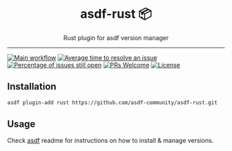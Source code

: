 <div align="center">
<h1>asdf-rust 📦</h1>
Rust plugin for asdf version manager
</div>
<hr />

[![Main workflow](https://github.com/asdf-community/asdf-rust/workflows/Main%20workflow/badge.svg)](https://github.com/asdf-community/asdf-rust/actions)
[![Average time to resolve an issue](https://isitmaintained.com/badge/resolution/asdf-community/asdf-rust.svg)](https://isitmaintained.com/project/asdf-community/asdf-rust "Average time to resolve an issue")
[![Percentage of issues still open](https://isitmaintained.com/badge/open/asdf-community/asdf-rust.svg)](https://isitmaintained.com/project/asdf-community/asdf-rust "Percentage of issues still open")
[![PRs Welcome](https://img.shields.io/badge/PRs-welcome-brightgreen.svg)](http://makeapullrequest.com)
[![License](https://img.shields.io/github/license/asdf-community/asdf-rust?color=brightgreen)](https://github.com/asdf-community/asdf-rust/blob/master/LICENSE)

## Installation

```bash
asdf plugin-add rust https://github.com/asdf-community/asdf-rust.git
```

## Usage

Check [asdf](https://github.com/asdf-vm/asdf) readme for instructions on how to
install & manage versions.
